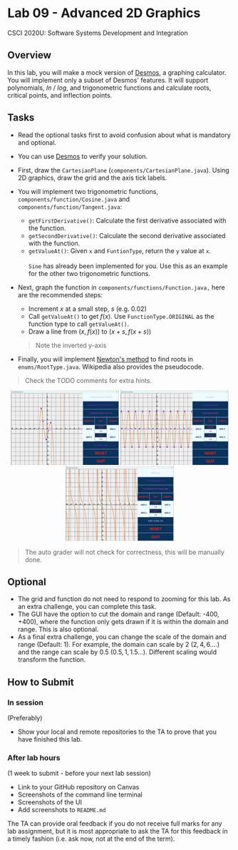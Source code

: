 # Lab 09 - Advanced 2D Graphics

CSCI 2020U: Software Systems Development and Integration

## Overview

In this lab, you will make a mock version of [Desmos](https://www.desmos.com/calculator), a graphing calculator. You will implement only a subset of Desmos' features. It will support polynomials, $ln$ / $log$, and trigonometric functions and calculate roots, critical points, and inflection points.

## Tasks
- Read the optional tasks first to avoid confusion about what is mandatory and optional.

- You can use [Desmos](https://www.desmos.com/calculator) to verify your solution.

- First, draw the `CartesianPlane` (`components/CartesianPlane.java`). Using 2D graphics, draw the grid and the axis tick labels.

- You will implement two trigonometric functions, `components/function/Cosine.java` and `components/function/Tangent.java`:
  - `getFirstDerivative()`: Calculate the first derivative associated with the function.
  - `getSecondDerivative()`: Calculate the second derivative associated with the function.
  - `getValueAt()`: Given `x` and `FuntionType`, return the `y` value at `x`.
    <br> <br>
    `Sine` has already been implemented for you. Use this as an example for the other two trigonometric functions.

- Next, graph the function in `components/functions/Function.java,` here are the recommended steps:
  - Increment $x$ at a small step, $s$ (e.g. 0.02)
  - Call `getValueAt()` to get $f(x)$. Use `FunctionType.ORIGINAL` as the function type to call `getValueAt()`.
  - Draw a line from $(x, f(x))$ to $(x + s, f(x + s))$
  >Note the inverted y-axis

- Finally, you will implement [Newton's method](https://en.wikipedia.org/wiki/Newton%27s_method) to find roots in `enums/RootType.java`. Wikipedia also provides the pseudocode.

>Check the TODO comments for extra hints.

<div align="center">
  <img src="Lab09Output1.png" width="48%">
  <img src="Lab09Output2.png" width="48%">
  <img src="Lab09Output3.png" width="48%">
</div>

>The auto grader will not check for correctness, this will be manually done.

## Optional
- The grid and function do not need to respond to zooming for this lab. As an extra challenge, you can complete this task.
- The GUI have the option to cut the domain and range (Default: -400, +400), where the function only gets drawn if it is within the domain and range. This is also optional.
- As a final extra challenge, you can change the scale of the domain and range (Default: 1). For example, the domain can scale by 2 $(2, 4, 6....)$ and the range can scale by 0.5 $(0.5, 1, 1.5...)$. Different scaling would transform the function.

## How to Submit

### In session

(Preferably)

- Show your local and remote repositories to the TA to prove that you have finished this lab.

### After lab hours

(1 week to submit - before your next lab session)

- Link to your GitHub repository on Canvas
- Screenshots of the command line terminal
- Screenshots of the UI
- Add screenshots to `README.md`

The TA can provide oral feedback if you do not receive full marks for any lab assignment, but it is most
appropriate to ask the TA for this feedback in a timely fashion (i.e. ask now, not at the end of the term).
